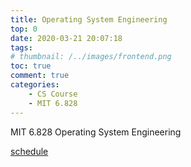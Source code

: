 ```yaml
---
title: Operating System Engineering
top: 0
date: 2020-03-21 20:07:18
tags:
# thumbnail: /../images/frontend.png
toc: true
comment: true
categories:
    - CS Course
    - MIT 6.828
---
```


MIT 6.828 Operating System Engineering

[schedule](https://pdos.csail.mit.edu/6.828/2019/schedule.html)
